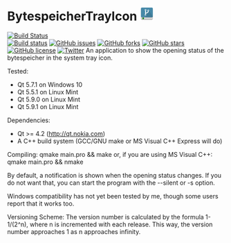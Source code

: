 # BytespeicherTrayIcon ![alt text](res/open-32.png "BytespeicherTrayIcon")
[![Build Status](https://travis-ci.org/Bytespeicher/BytespeicherTrayIcon.svg?branch=master)](https://travis-ci.org/Bytespeicher/BytespeicherTrayIcon)  
[![Build status](https://ci.appveyor.com/api/projects/status/rltl3xgwt914vvrk/branch/master?svg=true)](https://ci.appveyor.com/project/mkzero/bytespeichertrayicon/branch/master)
[![GitHub issues](https://img.shields.io/github/issues/Bytespeicher/BytespeicherTrayIcon.svg)](https://github.com/Bytespeicher/BytespeicherTrayIcon/issues)
[![GitHub forks](https://img.shields.io/github/forks/Bytespeicher/BytespeicherTrayIcon.svg)](https://github.com/Bytespeicher/BytespeicherTrayIcon/network)
[![GitHub stars](https://img.shields.io/github/stars/Bytespeicher/BytespeicherTrayIcon.svg)](https://github.com/Bytespeicher/BytespeicherTrayIcon/stargazers)
[![GitHub license](https://img.shields.io/github/license/Bytespeicher/BytespeicherTrayIcon.svg)](https://github.com/Bytespeicher/BytespeicherTrayIcon/blob/master/LICENSE.md)
[![Twitter](https://img.shields.io/twitter/url/https/github.com/Bytespeicher/BytespeicherTrayIcon.svg?style=social)](https://twitter.com/intent/tweet?text=Wow:&url=https%3A%2F%2Fgithub.com%2FBytespeicher%2FBytespeicherTrayIcon)
An application to show the opening status of the bytespeicher in the
system tray icon.

Tested:
 * Qt 5.7.1 on Windows 10
 * Qt 5.5.1 on Linux Mint
 * Qt 5.9.0 on Linux Mint
 * Qt 5.9.1 on Linux Mint
 
Dependencies:
 * Qt >= 4.2 (http://qt.nokia.com)
 * A C++ build system (GCC/GNU make or MS Visual C++ Express will do)

Compiling:
  qmake main.pro && make
or, if you are using MS Visual C++:
  qmake main.pro && nmake

By default, a notification is shown when the opening status changes. If you do
not want that, you can start the program with the --silent or -s option.

Windows compatibility has not yet been tested by me, though some users report
that it works too.

Versioning Scheme:
The version number is calculated by the formula 1-1/(2^n), where n is
incremented with each release. This way, the version number approaches 1 as n
approaches infinity.
